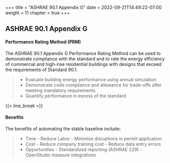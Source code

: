 +++
title = "ASHRAE 90.1 Appendix G"
date = 2022-09-21T14:49:22-07:00
weight = 11
chapter = true
+++

## ASHRAE 90.1 Appendix G

#### Performance Rating Method (PRM)

The ASHRAE 90.1 Appendix G Performance Rating Method can be used to demonstrate compliance with the standard and to rate the energy efficiency of commercial and high-rise residential buildings with designs that exceed the requirements of Standard 90.1. 

> - Evaluate building energy performance using annual simulation
> - Demonstrate code compliance and allowance for trade-offs after meeting mandatory requirements
> - Quantify performance in excess of the standard

{{< line_break >}}

#### Benefits

The benefits of automating the stable baseline include:
>- Time
    - Reduce Labor
    - Minimize disruptions in permit application
>- Cost
    - Reduce company training cost
    - Reduce data entry errors
>- Opportunities
    - Standardized reporting (ASHRAE 229)
    - OpenStudio measure integrations